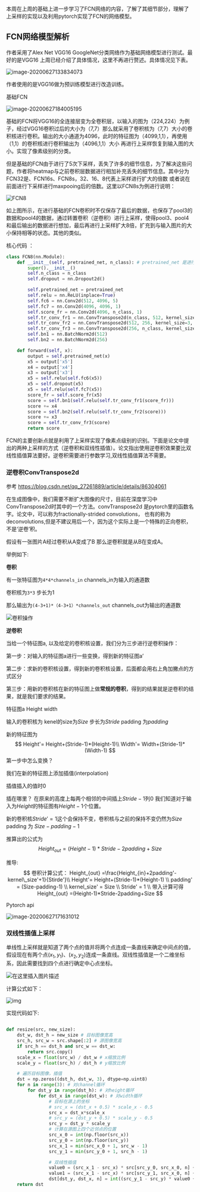 本周在上周的基础上进一步学习了FCN网络的内容，了解了其细节部分，理解了上采样的实现以及利用pytorch实现了FCN的网络模型。



## FCN网络模型解析

作者采用了Alex Net VGG16 GoogleNet分类网络作为基础网络模型进行测试。最好的是VGG16 上周已经介绍了具体情况，这里不再进行赘述。具体情况见下表。

![image-20200627133834073](D:\MarkDown\DeepLearning\img\image-20200627133834073.png)

作者使用的是VGG16做为预训练模型进行改造训练。

基础FCN

![image-20200627184005195](D:\MarkDown\DeepLearning\img\image-20200627184005195.png)



基础的FCN将VGG16的全连接层变为全卷积层，以输入的图为（224,224）为例子，经过VGG16卷积过后的大小为（7,7）那么就采用了卷积核为（7,7）大小的卷积核进行卷积。输出的大小通道为4096，此时的特征图为（4099,1,1），再使用（1,1）的卷积核进行卷积输出为（4096,1,1）大小 再进行上采样恢复到输入图的大小。实现了像素级别的分类。

但是基础的FCN由于进行了5次下采样，丢失了许多的细节信息，为了解决这些问题，作者将heatmap与之前卷积层数据进行相加补充丢失的细节信息。其中分为FCN32是、FCN16s、FCN8s，32、16、8代表上采样进行扩大的倍数 或者说在前面进行下采样进行maxpooing后的倍数。这里以FCN8s为例进行说明：



![FCN8](D:\MarkDown\DeepLearning\img\FCN8.png)



如上图所示，在进行基础的FCN卷积时不仅保存了最后的数据，也保存了pool3的数据和pool4的数据，通过转置卷积（逆卷积）进行上采样，使得pool3、pool4和最后输出的数据进行想加，最后再进行上采样扩大8倍，扩充到与输入图片的大小保持相等的状态。其他的类似。



核心代码 ：

```python
class FCN8(nn.Module):
    def __init__(self, pretrained_net, n_class): # pretrained_net 是进行修改后的VGG16代码 返回的是包括了5次maxpooling后数据的字典数据
        super().__init__()
        self.n_class = n_class
        self.dropout = nn.Dropout2d()

        self.pretrained_net = pretrained_net
        self.relu = nn.ReLU(inplace=True)
        self.fc6 = nn.Conv2d(512, 4096, 5)
        self.fc7 = nn.Conv2d(4096, 4096, 1)
        self.score_fr = nn.Conv2d(4096, n_class, 1)
        self.tr_conv_fr1 = nn.ConvTranspose2d(n_class, 512, kernel_size=4, stride=2, dilation=3)
        self.tr_conv_fr2 = nn.ConvTranspose2d(512, 256, kernel_size=3, stride=2, padding=1, dilation=1,output_padding=1)
        self.tr_conv_fr3 = nn.ConvTranspose2d(256, n_class, kernel_size=4, stride=8, padding=1, dilation=3)
        self.bn1 = nn.BatchNorm2d(512)
        self.bn2 = nn.BatchNorm2d(256)

    def forward(self, x):
        output = self.pretrained_net(x)
        x5 = output['x5']
        x4 = output['x4']
        x3 = output['x3']
        x5 = self.relu(self.fc6(x5))
        x5 = self.dropout(x5)
        x5 = self.relu(self.fc7(x5))
        score_fr = self.score_fr(x5)
        score = self.bn1(self.relu(self.tr_conv_fr1(score_fr)))
        score += x4
        score = self.bn2(self.relu(self.tr_conv_fr2(score)))
        score += x3
        score = self.tr_conv_fr3(score)
        return score
```



FCN的主要创新点就是利用了上采样实现了像素点级别的识别。下面是论文中提出的两种上采样的方式（逆卷积和双线性插值）。论文指出使用逆卷积效果要比双线性插值算法要好。逆卷积需要进行参数学习,双线性插值算法不需要。


###  逆卷积ConvTranspose2d

参考 https://blog.csdn.net/qq_27261889/article/details/86304061

在生成图像中，我们需要不断扩大图像的尺寸，目前在深度学习中ConvTranspose2d时其中的一个方法。convTranspose2d 是pytorch里的函数名字。论文中，可以称为fractionally-strided convolutions， 也有的称为deconvolutions,但是不建议用后一个，因为这个实际上是一个特殊的正向卷积，不是‘逆卷’积。



假设有一张图片A经过卷积从A变成了B 那么逆卷积就是从B在变成A。

举例如下:

**卷积**

有一张特征图为`4*4*channels_in` channels_in为输入的通道数

卷积核为`3*3` 步长为1

那么输出为`(4-3+1)*（4-3+1）*channels_out`  channels_out为输出的通道数

![卷积操作](D:\MarkDown\DeepLearning\img\conv.jpg)

**逆卷积**

当给一个特征图a, 以及给定的卷积核设置，我们分为三步进行逆卷积操作：

第一步：对输入的特征图a进行一些变换，得到新的特征图a’

第二步：求新的卷积核设置，得到新的卷积核设置，后面都会用右上角加撇点的方式区分

第三步：用新的卷积核在新的特征图上做**常规的卷积**，得到的结果就是逆卷积的结果，就是我们要求的结果。



特征图a  Height width

输入的卷积核为 kenel的size为$Size$ 步长为$Stride$ padding 为$padding$

新的特征图为
$$
Height'= Height+(Stride-1)*(Height-1)\\
Width'= Width+(Stride-1)*(Width-1)
$$
第一步中怎么变换？

我们在新的特征图上添加插值(interpolation)

插值插入的值时0

插在哪里？ 在原来的高度上每两个相邻的中间插上$Stride-1$列0 我们知道对于输入为$Height$的特征图有$Height-1$个位置。

新的卷积核$Stride'=1$这个会保持不变，卷积核与之前的保持不变仍然为$Size$ padding 为 $Size -padding-1$

推算出的公式为
$$
Height_{out} =(Height-1)*Stride-2padding+Size
$$


推导:
$$
卷积计算公式：
Height_{out} =\frac{Height_{in}+2padding'-kernel\_size'+1}{Stirde'}\\
Height'= Height+(Stride-1)*(Height-1)
\\
padding' = (Size-padding-1)
\\
kernel_size' = Size
\\
Stride' = 1
\\
带入计算可得 Height_{out} =(Height-1)*Stride-2padding+Size
$$



Pytorch api

![image-20200627171631012](D:\MarkDown\DeepLearning\img\image-20200627171631012.png)





### 双线性插值上采样

单线性上采样就是知道了两个点的值并将两个点连成一条直线来确定中间点的值，假设现在有两个点$(x_1,y_1)、(x_2,y_2)$连成一条直线。双线性插值是一个二维坐标系，因此需要找到四个点进行确定中心点坐标。

![在这里插入图片描述](D:\MarkDown\DeepLearning\img\20190819145111124.png)



计算公式如下：

![img](D:\MarkDown\DeepLearning\img\b1.jpg)

实现代码如下:

```python

def resize(src, new_size):
    dst_w, dst_h = new_size # 目标图像宽高
    src_h, src_w = src.shape[:2] # 源图像宽高
    if src_h == dst_h and src_w == dst_w:
        return src.copy()
    scale_x = float(src_w) / dst_w # x缩放比例
    scale_y = float(src_h) / dst_h # y缩放比例

    # 遍历目标图像，插值
    dst = np.zeros((dst_h, dst_w, 3), dtype=np.uint8)
    for n in range(3): # 对channel循环
        for dst_y in range(dst_h): # 对height循环
            for dst_x in range(dst_w): # 对width循环
                # 目标在源上的坐标
                # src_x = (dst_x + 0.5) * scale_x - 0.5
                src_x = dst_x*scale_x
                # src_y = (dst_y + 0.5) * scale_y - 0.5
                src_y = dst_y * scale_y
                # 计算在源图上四个近邻点的位置
                src_x_0 = int(np.floor(src_x))
                src_y_0 = int(np.floor(src_y))
                src_x_1 = min(src_x_0 + 1, src_w - 1)
                src_y_1 = min(src_y_0 + 1, src_h - 1)

                # 双线性插值
                value0 = (src_x_1 - src_x) * src[src_y_0, src_x_0, n] + (src_x - src_x_0) * src[src_y_0, src_x_1, n]
                value1 = (src_x_1 - src_x) * src[src_y_1, src_x_0, n] + (src_x - src_x_0) * src[src_y_1, src_x_1, n]
                dst[dst_y, dst_x, n] = int((src_y_1 - src_y) * value0 + (src_y - src_y_0) * value1)
    return dst


```

